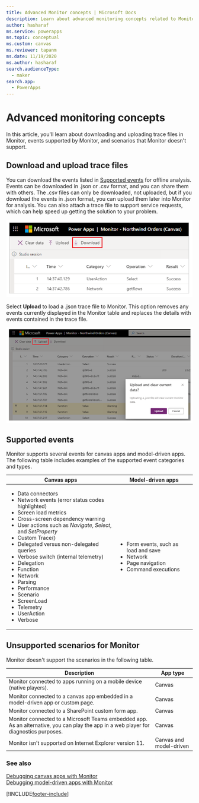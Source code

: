 ```yaml
---
title: Advanced Monitor concepts | Microsoft Docs
description: Learn about advanced monitoring concepts related to Monitor.
author: hasharaf
ms.service: powerapps
ms.topic: conceptual
ms.custom: canvas
ms.reviewer: tapanm
ms.date: 11/19/2020
ms.author: hasharaf
search.audienceType: 
  - maker
search.app: 
  - PowerApps
---
```


# Advanced monitoring concepts

In this article, you'll learn about downloading and uploading trace files in Monitor, events supported by Monitor, and scenarios that Monitor doesn't support.

## Download and upload trace files

You can download the events listed in [Supported events](#supported-events) for offline analysis.
Events can be downloaded in .json or .csv format, and you can share them with
others. The .csv files can only be downloaded, not uploaded, but if you download the events
in .json format, you can upload them later into Monitor for analysis. You can
also attach a trace file to support service requests, which can help speed up getting the solution to your problem.

![Download trace files](media/monitor/download.png "Download trace files")

Select **Upload** to load a .json trace file to Monitor. This option removes any events currently displayed in the Monitor table and replaces the details with events contained in the trace file.

![Upload trace files](media/monitor/upload.png "Upload trace files")

## Supported events

Monitor supports several events for canvas apps and model-driven apps. The following table includes examples of the supported event categories and types.

| Canvas apps | Model-driven apps |
| - | - |
| <ul> <li> Data connectors </li> <li> Network events (error status codes highlighted) </li> <li> Screen load metrics </li> <li> Cross-screen dependency warning </li> <li> User actions such as *Navigate*, *Select*, and *SetProperty* </li> <li> Custom Trace() </li> <li> Delegated versus non-delegated queries </li> <li> Verbose switch (internal telemetry) </li> <li> Delegation </li> <li> Function </li> <li> Network </li> <li> Parsing </li> <li> Performance </li> <li> Scenario </li> <li> ScreenLoad </li> <li> Telemetry </li> <li> UserAction </li> <li> Verbose </li> </ul> | <ul> <li>	Form events, such as load and save  </li> <li> Network </li> <li> Page navigation</li> <li>Command executions </li> </ul> |

## Unsupported scenarios for Monitor

Monitor doesn't support the scenarios in the following table.

|Description  |App type  |
|---------|---------|
|Monitor connected to apps running on a mobile device (native players).     |  Canvas    |
|Monitor connected to a canvas app embedded in a model-driven app or custom page.     |  Canvas       |
|Monitor connected to a SharePoint custom form app.     | Canvas        |
|Monitor connected to a Microsoft Teams embedded app. As an alternative, you can play the app in a web player for diagnostics purposes.     | Canvas        |
|Monitor isn't supported on Internet Explorer version 11.     |  Canvas and model-driven       |

### See also

[Debugging canvas apps with Monitor](monitor-canvasapps.md)  
[Debugging model-driven apps with Monitor](monitor-modelapps.md)


[!INCLUDE[footer-include](../includes/footer-banner.md)]